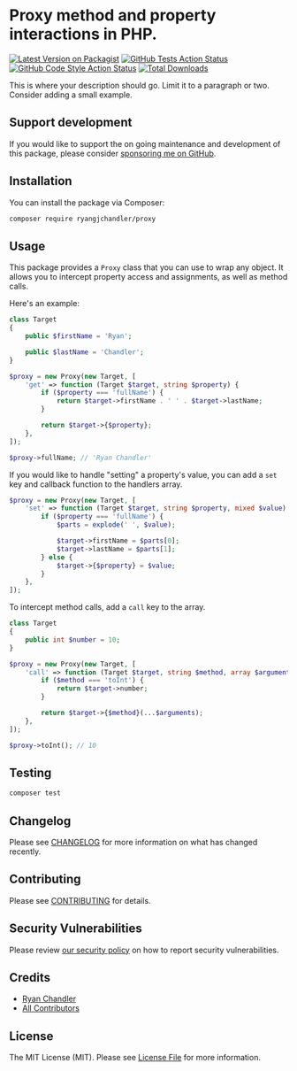 # Proxy method and property interactions in PHP.

[![Latest Version on Packagist](https://img.shields.io/packagist/v/vendor_slug/package_slug.svg?style=flat-square)](https://packagist.org/packages/vendor_slug/package_slug)
[![GitHub Tests Action Status](https://img.shields.io/github/workflow/status/vendor_slug/package_slug/run-tests?label=tests)](https://github.com/vendor_slug/package_slug/actions?query=workflow%3Arun-tests+branch%3Amain)
[![GitHub Code Style Action Status](https://img.shields.io/github/workflow/status/vendor_slug/package_slug/Check%20&%20fix%20styling?label=code%20style)](https://github.com/vendor_slug/package_slug/actions?query=workflow%3A"Check+%26+fix+styling"+branch%3Amain)
[![Total Downloads](https://img.shields.io/packagist/dt/vendor_slug/package_slug.svg?style=flat-square)](https://packagist.org/packages/vendor_slug/package_slug)

This is where your description should go. Limit it to a paragraph or two. Consider adding a small example.

## Support development

If you would like to support the on going maintenance and development of this package, please consider [sponsoring me on GitHub](https://github.com/sponsors/ryangjchandler).

## Installation

You can install the package via Composer:

```bash
composer require ryangjchandler/proxy
```
## Usage

This package provides a `Proxy` class that you can use to wrap any object. It allows you to intercept property access and assignments, as well as method calls.

Here's an example:

```php
class Target
{
    public $firstName = 'Ryan';

    public $lastName = 'Chandler';
}

$proxy = new Proxy(new Target, [
    'get' => function (Target $target, string $property) {
        if ($property === 'fullName') {
            return $target->firstName . ' ' . $target->lastName;
        }

        return $target->{$property};
    },
]);

$proxy->fullName; // 'Ryan Chandler'
```

If you would like to handle "setting" a property's value, you can add a `set` key and callback function to the handlers array.

```php
$proxy = new Proxy(new Target, [
    'set' => function (Target $target, string $property, mixed $value) {
        if ($property === 'fullName') {
            $parts = explode(' ', $value);

            $target->firstName = $parts[0];
            $target->lastName = $parts[1];
        } else {
            $target->{$property} = $value;
        }
    },
]);
```

To intercept method calls, add a `call` key to the array.

```php
class Target
{
    public int $number = 10;
}

$proxy = new Proxy(new Target, [
    'call' => function (Target $target, string $method, array $arguments) {
        if ($method === 'toInt') {
            return $target->number;
        }

        return $target->{$method}(...$arguments);
    },
]);

$proxy->toInt(); // 10
```

## Testing

```bash
composer test
```

## Changelog

Please see [CHANGELOG](CHANGELOG.md) for more information on what has changed recently.

## Contributing

Please see [CONTRIBUTING](.github/CONTRIBUTING.md) for details.

## Security Vulnerabilities

Please review [our security policy](../../security/policy) on how to report security vulnerabilities.

## Credits

- [Ryan Chandler](https://github.com/ryangjchandler)
- [All Contributors](../../contributors)

## License

The MIT License (MIT). Please see [License File](LICENSE.md) for more information.
